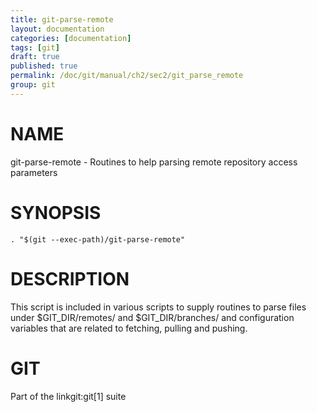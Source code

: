 ```yaml
---
title: git-parse-remote
layout: documentation
categories: [documentation]
tags: [git]
draft: true
published: true
permalink: /doc/git/manual/ch2/sec2/git_parse_remote
group: git
---
```


NAME
====

git-parse-remote - Routines to help parsing remote repository access parameters

SYNOPSIS
========

    . "$(git --exec-path)/git-parse-remote"

DESCRIPTION
===========

This script is included in various scripts to supply routines to parse files under $GIT\_DIR/remotes/ and $GIT\_DIR/branches/ and configuration variables that are related to fetching, pulling and pushing.

GIT
===

Part of the linkgit:git\[1\] suite

